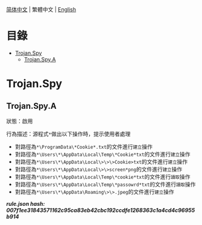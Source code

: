 


  
[简体中文](README.md) | 繁體中文 | [English](README_en_us.md)  
  

目錄
==

* [Trojan.Spy](#trojanspy)
	* [Trojan.Spy.A](#trojanspya)

# Trojan.Spy

## Trojan.Spy.A
  
狀態：啟用

行為描述：源程式`*`做出以下操作時，提示使用者處理
- 對路徑為`*\ProgramData\*Cookie*.txt`的文件進行`建立`操作
- 對路徑為`*\Users\*\AppData\Local\Temp\*Cookie*txt`的文件進行`建立`操作
- 對路徑為`*\Users\*\AppData\Local\>\>\>Cookie>txt`的文件進行`建立`操作
- 對路徑為`*\Users\*\AppData\Local\>\>screen*png`的文件進行`建立`操作
- 對路徑為`*\Users\*\AppData\Local\Temp\*cookie*txt`的文件進行`讀取`操作
- 對路徑為`*\Users\*\AppData\Local\Temp\*passowrd*txt`的文件進行`讀取`操作
- 對路徑為`*\Users\*\AppData\Roaming\>\>.jpeg`的文件進行`建立`操作
  
***rule.json hash: 007f1ee31843571162c95ca83eb42cbc192ccdfe1268363c1a4cd4c96955b914***